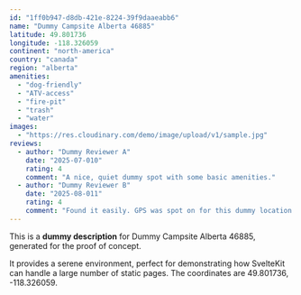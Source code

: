 ```yaml
---
id: "1ff0b947-d8db-421e-8224-39f9daaeabb6"
name: "Dummy Campsite Alberta 46885"
latitude: 49.801736
longitude: -118.326059
continent: "north-america"
country: "canada"
region: "alberta"
amenities:
  - "dog-friendly"
  - "ATV-access"
  - "fire-pit"
  - "trash"
  - "water"
images:
  - "https://res.cloudinary.com/demo/image/upload/v1/sample.jpg"
reviews:
  - author: "Dummy Reviewer A"
    date: "2025-07-010"
    rating: 4
    comment: "A nice, quiet dummy spot with some basic amenities."
  - author: "Dummy Reviewer B"
    date: "2025-08-011"
    rating: 4
    comment: "Found it easily. GPS was spot on for this dummy location."
---
```


This is a **dummy description** for Dummy Campsite Alberta 46885, generated for the proof of concept.

It provides a serene environment, perfect for demonstrating how SvelteKit can handle a large number of static pages. The coordinates are 49.801736, -118.326059.
